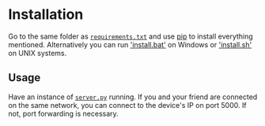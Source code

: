# Installation
Go to the same folder as [`requirements.txt`](../requirements.txt) and use [pip](https://pypi.org/project/pip/) to install everything mentioned. Alternatively you can run ['install.bat'](./../scripts/install.bat) on Windows or ['install.sh'](../scripts/install.sh) on UNIX systems.

## Usage
Have an instance of [`server.py`](./../key_hacker/server.py) running. If you and your friend are connected on the same network, you can connect to the device's IP on port 5000. If not, port forwarding is necessary.